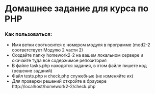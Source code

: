 # Домашнее задание для курса по PHP 
### Как пользоваться:
* Имя ветки соотносится с номером модуля в программе (mod2-2 соответствует Модулю 2 части 2)
* Создайте папку homework2-2 на вашем локальном сервере и скачайте туда всё содержимое репозитория
* В файле tasks.php находятся задания, в этом файле пишете код (решение заданий)
* Файл tests.php и check.php служебные (не изменяйте их)
* Для проверки решений откройте в браузере http://localhost/homework2-2/check.php

